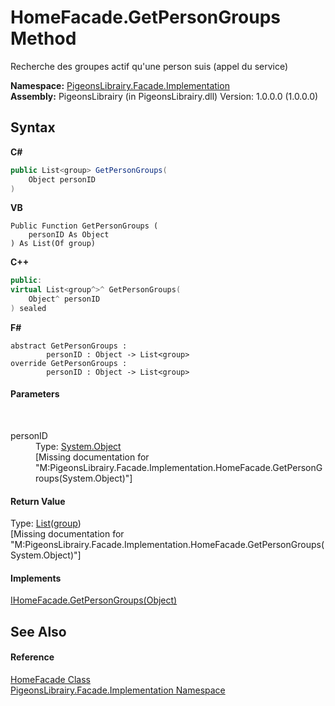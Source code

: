 # HomeFacade.GetPersonGroups Method 
 

Recherche des groupes actif qu'une person suis (appel du service)

**Namespace:**&nbsp;<a href="312ab9cb-8ee9-a582-242b-c0bfc1241eea">PigeonsLibrairy.Facade.Implementation</a><br />**Assembly:**&nbsp;PigeonsLibrairy (in PigeonsLibrairy.dll) Version: 1.0.0.0 (1.0.0.0)

## Syntax

**C#**<br />
``` C#
public List<group> GetPersonGroups(
	Object personID
)
```

**VB**<br />
``` VB
Public Function GetPersonGroups ( 
	personID As Object
) As List(Of group)
```

**C++**<br />
``` C++
public:
virtual List<group^>^ GetPersonGroups(
	Object^ personID
) sealed
```

**F#**<br />
``` F#
abstract GetPersonGroups : 
        personID : Object -> List<group> 
override GetPersonGroups : 
        personID : Object -> List<group> 
```


#### Parameters
&nbsp;<dl><dt>personID</dt><dd>Type: <a href="http://msdn2.microsoft.com/en-us/library/e5kfa45b" target="_blank">System.Object</a><br />\[Missing <param name="personID"/> documentation for "M:PigeonsLibrairy.Facade.Implementation.HomeFacade.GetPersonGroups(System.Object)"\]</dd></dl>

#### Return Value
Type: <a href="http://msdn2.microsoft.com/en-us/library/6sh2ey19" target="_blank">List</a>(<a href="30daa006-0f38-7d8e-5d44-43f8187b044c">group</a>)<br />\[Missing <returns> documentation for "M:PigeonsLibrairy.Facade.Implementation.HomeFacade.GetPersonGroups(System.Object)"\]

#### Implements
<a href="428bfec9-532f-d67d-054f-6391e4fbae56">IHomeFacade.GetPersonGroups(Object)</a><br />

## See Also


#### Reference
<a href="6fd5566a-5922-cbce-0d8f-f20c0148442b">HomeFacade Class</a><br /><a href="312ab9cb-8ee9-a582-242b-c0bfc1241eea">PigeonsLibrairy.Facade.Implementation Namespace</a><br />